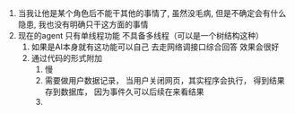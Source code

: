 1. 当我让他是某个角色后不能干其他的事情了, 虽然没毛病, 但是不确定会有什么隐患, 我也没有明确只干这方面的事情
2. 现在的agent 只有单线程功能 不具备多线程（可以是一个树结构这种）
	1. 如果是AI本身就有这功能可以自己 去走网络调接口综合回答 效果会很好
	2. 通过代码的形式附加
		1. 慢
		2. 需要做用户数据记录， 当用户关闭网页，其实程序会执行， 得到结果存到数据库， 因为事件久可以后续在来看结果
		3. 